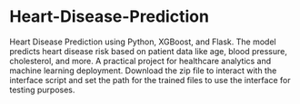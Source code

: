 # Heart-Disease-Prediction
Heart Disease Prediction using Python, XGBoost, and Flask. The model predicts heart disease risk based on patient data like age, blood pressure, cholesterol, and more. A practical project for healthcare analytics and machine learning deployment. Download the zip file to interact with the interface script and set the path for the trained files to use the interface for testing purposes. 
